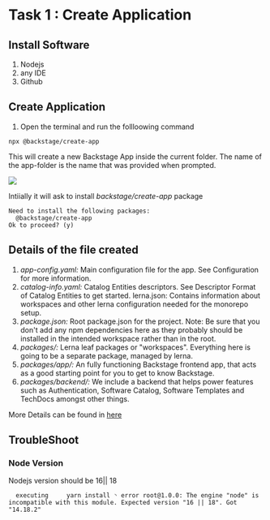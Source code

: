# Task 1 : Create Application 

## Install Software 

1. Nodejs 
2. any IDE
3. Github

## Create Application 

1. Open the terminal and run the follloowing command 

```
npx @backstage/create-app
```

This will create a new Backstage App inside the current folder. The name of the app-folder is the name that was provided when prompted.

![](https://backstage.io/assets/images/create-app_output-aae53df8840c4eb4413b2e0d22248db5.png)

Intiially it will ask to install *backstage/create-app* package 


```
Need to install the following packages:
  @backstage/create-app
Ok to proceed? (y) 
```


## Details of the file created

1. *app-config.yaml:* Main configuration file for the app. See Configuration for more information.
2. *catalog-info.yaml:* Catalog Entities descriptors. See Descriptor Format of Catalog Entities to get started.
lerna.json: Contains information about workspaces and other lerna configuration needed for the monorepo setup.
3. *package.json:* Root package.json for the project. Note: Be sure that you don't add any npm dependencies here as they probably should be installed in the intended workspace rather than in the root.
4. *packages/:* Lerna leaf packages or "workspaces". Everything here is going to be a separate package, managed by lerna.
5. *packages/app/:* An fully functioning Backstage frontend app, that acts as a good starting point for you to get to know Backstage.
6. *packages/backend/:* We include a backend that helps power features such as Authentication, Software Catalog, Software Templates and TechDocs amongst other things.


More Details can be found in [here](https://backstage.io/docs/getting-started/create-an-app)

## TroubleShoot 

### Node Version
Nodejs version should be 16|| 18
```
  executing     yarn install ◝ error root@1.0.0: The engine "node" is incompatible with this module. Expected version "16 || 18". Got "14.18.2"
 ````

